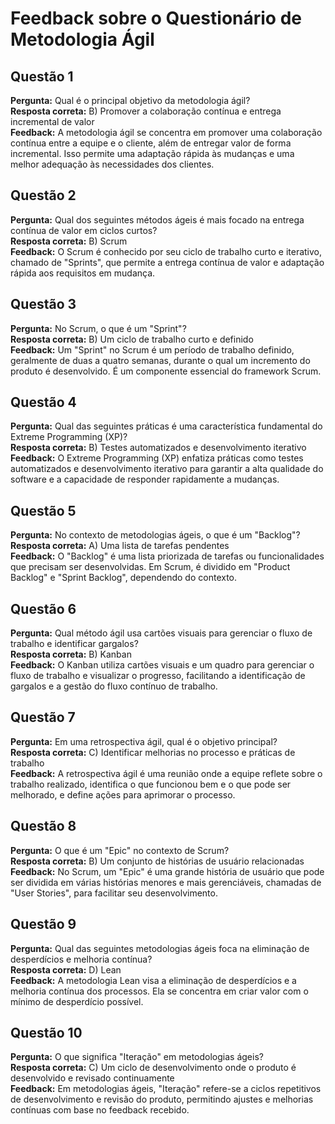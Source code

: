 # Feedback sobre o Questionário de Metodologia Ágil

## Questão 1
**Pergunta:** Qual é o principal objetivo da metodologia ágil?  
**Resposta correta:** B) Promover a colaboração contínua e entrega incremental de valor  
**Feedback:** A metodologia ágil se concentra em promover uma colaboração contínua entre a equipe e o cliente, além de entregar valor de forma incremental. Isso permite uma adaptação rápida às mudanças e uma melhor adequação às necessidades dos clientes.

## Questão 2
**Pergunta:** Qual dos seguintes métodos ágeis é mais focado na entrega contínua de valor em ciclos curtos?  
**Resposta correta:** B) Scrum  
**Feedback:** O Scrum é conhecido por seu ciclo de trabalho curto e iterativo, chamado de "Sprints", que permite a entrega contínua de valor e adaptação rápida aos requisitos em mudança.

## Questão 3
**Pergunta:** No Scrum, o que é um "Sprint"?  
**Resposta correta:** B) Um ciclo de trabalho curto e definido  
**Feedback:** Um "Sprint" no Scrum é um período de trabalho definido, geralmente de duas a quatro semanas, durante o qual um incremento do produto é desenvolvido. É um componente essencial do framework Scrum.

## Questão 4
**Pergunta:** Qual das seguintes práticas é uma característica fundamental do Extreme Programming (XP)?  
**Resposta correta:** B) Testes automatizados e desenvolvimento iterativo  
**Feedback:** O Extreme Programming (XP) enfatiza práticas como testes automatizados e desenvolvimento iterativo para garantir a alta qualidade do software e a capacidade de responder rapidamente a mudanças.

## Questão 5
**Pergunta:** No contexto de metodologias ágeis, o que é um "Backlog"?  
**Resposta correta:** A) Uma lista de tarefas pendentes  
**Feedback:** O "Backlog" é uma lista priorizada de tarefas ou funcionalidades que precisam ser desenvolvidas. Em Scrum, é dividido em "Product Backlog" e "Sprint Backlog", dependendo do contexto.

## Questão 6
**Pergunta:** Qual método ágil usa cartões visuais para gerenciar o fluxo de trabalho e identificar gargalos?  
**Resposta correta:** B) Kanban  
**Feedback:** O Kanban utiliza cartões visuais e um quadro para gerenciar o fluxo de trabalho e visualizar o progresso, facilitando a identificação de gargalos e a gestão do fluxo contínuo de trabalho.

## Questão 7
**Pergunta:** Em uma retrospectiva ágil, qual é o objetivo principal?  
**Resposta correta:** C) Identificar melhorias no processo e práticas de trabalho  
**Feedback:** A retrospectiva ágil é uma reunião onde a equipe reflete sobre o trabalho realizado, identifica o que funcionou bem e o que pode ser melhorado, e define ações para aprimorar o processo.

## Questão 8
**Pergunta:** O que é um "Epic" no contexto de Scrum?  
**Resposta correta:** B) Um conjunto de histórias de usuário relacionadas  
**Feedback:** No Scrum, um "Epic" é uma grande história de usuário que pode ser dividida em várias histórias menores e mais gerenciáveis, chamadas de "User Stories", para facilitar seu desenvolvimento.

## Questão 9
**Pergunta:** Qual das seguintes metodologias ágeis foca na eliminação de desperdícios e melhoria contínua?  
**Resposta correta:** D) Lean  
**Feedback:** A metodologia Lean visa a eliminação de desperdícios e a melhoria contínua dos processos. Ela se concentra em criar valor com o mínimo de desperdício possível.

## Questão 10
**Pergunta:** O que significa "Iteração" em metodologias ágeis?  
**Resposta correta:** C) Um ciclo de desenvolvimento onde o produto é desenvolvido e revisado continuamente  
**Feedback:** Em metodologias ágeis, "Iteração" refere-se a ciclos repetitivos de desenvolvimento e revisão do produto, permitindo ajustes e melhorias contínuas com base no feedback recebido.

